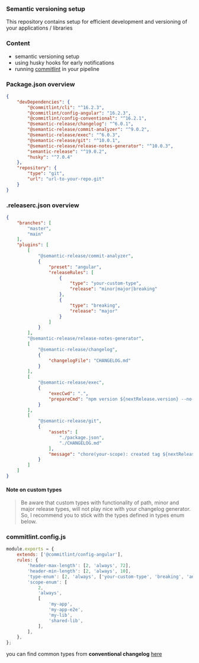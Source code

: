 ### Semantic versioning setup

This repository contains setup for efficient development and versioning of your applications / libraries

### Content

- semantic versioning setup
- using husky hooks for early notifications
- running [commitlint](https://commitlint.js.org/#/) in your pipeline

### Package.json overview

```json
{
    "devDependencies": {
        "@commitlint/cli": "^16.2.3",
        "@commitlint/config-angular": "16.2.3",
        "@commitlint/config-conventional": "^16.2.1",
        "@semantic-release/changelog": "^6.0.1",
        "@semantic-release/commit-analyzer": "^9.0.2",
        "@semantic-release/exec": "^6.0.3",
        "@semantic-release/git": "^10.0.1",
        "@semantic-release/release-notes-generator": "^10.0.3",
        "semantic-release": "^19.0.2",
        "husky": "^7.0.4"
    },
    "repository": {
        "type": "git",
        "url": "url-to-your-repo.git"
    }
}
```

### .releaserc.json overview

```json
{
    "branches": [
        "master",
        "main"
    ],
    "plugins": [
        [
            "@semantic-release/commit-analyzer",
            {
                "preset": "angular",
                "releaseRules": [
                    {
                        "type": "your-custom-type",
                        "release": "minor|major|breaking"
                    },
                    {
                        "type": "breaking",
                        "release": "major"
                    }
                ]
            }
        ],
        "@semantic-release/release-notes-generator",
        [
            "@semantic-release/changelog",
            {
                "changelogFile": "CHANGELOG.md"
            }
        ],
        [
            "@semantic-release/exec",
            {
                "execCwd": ".",
                "prepareCmd": "npm version ${nextRelease.version} --no-git-tag-version"
            }
        ],
        [
            "@semantic-release/git",
            {
                "assets": [
                    "./package.json",
                    "./CHANGELOG.md"
                ],
                "message": "chore(your-scope): created tag ${nextRelease.version}\n\n${nextRelease.notes}"
            }
        ]
    ]
}
```
#### Note on custom types

> Be aware that custom types with functionality of path, minor and major release types, will not play nice with your changelog generator. So, I recommend you to stick with the types defined in types enum below.

### commitlint.config.js

```javascript
module.exports = {
    extends: ['@commitlint/config-angular'],
    rules: {
        'header-max-length': [2, 'always', 72],
        'header-min-length': [2, 'always', 10],
        'type-enum': [2, 'always', ['your-custom-type', 'breaking', 'any-type-you-configured']],
        'scope-enum': [
            2,
            'always',
            [
                'my-app',
                'my-app-e2e',
                'my-lib',
                'shared-lib',
            ],
        ],
    },
};
```

you can find common types from **conventional changelog** [here](https://github.com/conventional-changelog/commitlint/tree/master/@commitlint/config-conventional#type-enum)
